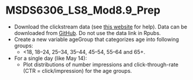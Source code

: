 # MSDS6306_LS8_Mod8.9_Prep

* Download the clickstream data (see [this website](https://rpubs.com/tmcfl/simulated-click-analysis) for help). Data can be downloaded from [GitHub](https://github.com/oreillymedia/doing_data_science). Do not use the data link in Rpubs.
* Create a new variable ageGroup that categorizes age into following groups: 
  - <18, 18–24, 25–34, 35–44, 45–54, 55–64 and 65+.
* For a single day (like May 14):
  - Plot distributions of number impressions and click-through-rate (CTR = click/impression) for the age groups.
